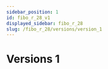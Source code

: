 ```yaml
---
sidebar_position: 1
id: fibo_r_28_v1
displayed_sidebar: fibo_r_28
slug: /fibo_r_28/versions/version_1
---
```


# Versions 1